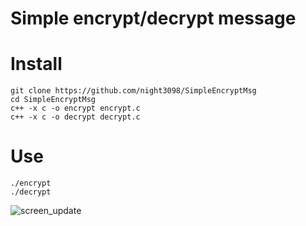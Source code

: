 # Simple encrypt/decrypt message

# Install
```
git clone https://github.com/night3098/SimpleEncryptMsg
cd SimpleEncryptMsg
c++ -x c -o encrypt encrypt.c
c++ -x c -o decrypt decrypt.c
```
# Use

```
./encrypt
./decrypt
```
![screen_update](https://user-images.githubusercontent.com/122676310/214868544-32f4fb0a-183a-4d9b-b3f3-c8f96ca75bf8.png)
